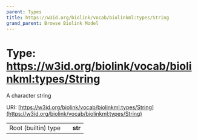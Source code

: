 ```yaml
---
parent: Types
title: https://w3id.org/biolink/vocab/biolinkml:types/String
grand_parent: Browse Biolink Model
---
```


# Type: https://w3id.org/biolink/vocab/biolinkml:types/String


A character string

URI: [https://w3id.org/biolink/vocab/biolinkml:types/String](https://w3id.org/biolink/vocab/biolinkml:types/String)

|  |  |  |
| --- | --- | --- |
| Root (builtin) type | | **str** |
